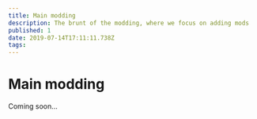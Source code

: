 ```yaml
---
title: Main modding
description: The brunt of the modding, where we focus on adding mods
published: 1
date: 2019-07-14T17:11:11.738Z
tags: 
---
```


# Main modding

Coming soon...